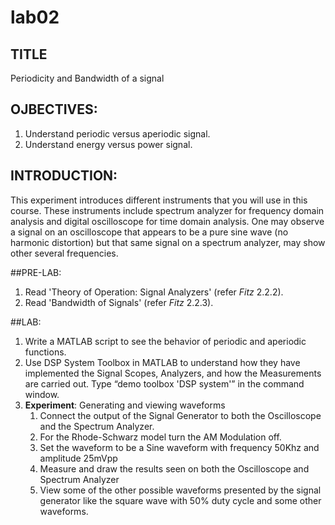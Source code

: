 # lab02

## TITLE
Periodicity and Bandwidth of a signal


## OJBECTIVES:
1. Understand periodic versus aperiodic signal.
2. Understand energy versus power signal.


## INTRODUCTION:
This experiment introduces different instruments that you will use in this course. These instruments include spectrum analyzer for frequency domain analysis and digital oscilloscope for time domain analysis. One may observe a signal on an oscilloscope that appears to be a pure sine wave (no harmonic distortion) but that same signal on a spectrum analyzer, may show other several frequencies.


##PRE-LAB:
1. Read 'Theory of Operation: Signal Analyzers' (refer *Fitz* 2.2.2).
2. Read 'Bandwidth of Signals' (refer *Fitz* 2.2.3).


##LAB:
1. Write a MATLAB script to see the behavior of periodic and aperiodic functions.
2. Use DSP System Toolbox in MATLAB to understand how they have implemented the Signal Scopes, Analyzers, and how the Measurements are carried out. Type “demo toolbox 'DSP system'” in the command window.
3. **Experiment**: Generating and viewing waveforms
	1. Connect the output of the Signal Generator to both the Oscilloscope and the Spectrum Analyzer.
	2. For the Rhode-Schwarz model turn the AM Modulation off.
	3. Set the waveform to be a Sine waveform with frequency 50Khz and amplitude 25mVpp
	4. Measure and draw the results seen on both the Oscilloscope and Spectrum Analyzer
	5. View some of the other possible waveforms presented by the signal generator like the square wave with 50% duty cycle and some other waveforms.
